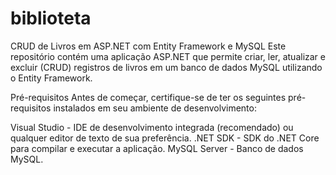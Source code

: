 # biblioteta

CRUD de Livros em ASP.NET com Entity Framework e MySQL
Este repositório contém uma aplicação ASP.NET que permite criar, ler, atualizar e excluir (CRUD) registros de livros em um banco de dados MySQL utilizando o Entity Framework.

Pré-requisitos
Antes de começar, certifique-se de ter os seguintes pré-requisitos instalados em seu ambiente de desenvolvimento:

Visual Studio - IDE de desenvolvimento integrada (recomendado) ou qualquer editor de texto de sua preferência.
.NET SDK - SDK do .NET Core para compilar e executar a aplicação.
MySQL Server - Banco de dados MySQL.
